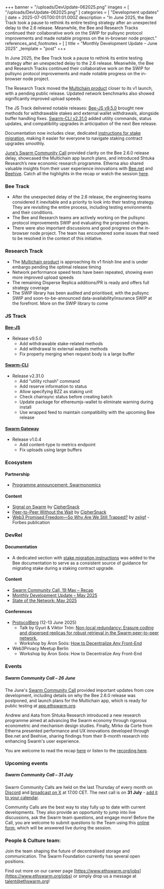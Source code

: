 +++
banner = "/uploads/DevUpdate-062025.png"
images = [ "/uploads/DevUpdate-062025.png" ]
categories = [ "Development updates" ]
date = 2025-07-05T00:01:01.000Z
description = "In June 2025, the Bee Track took a pause to rethink its entire testing strategy after an unexpected delay to the 2.6 release. Meanwhile, the Bee and Research Tracks continued their collaborative work on the SWIP for pullsync protocol improvements and made notable progress on the in-browser node project."
references_and_footnotes = [ ]
title = "Monthly Development Update – June 2025"
_template = "post"
+++


In June 2025, the Bee Track took a pause to rethink its entire testing strategy after an unexpected delay to the 2.6 release. Meanwhile, the Bee and Research Tracks continued their collaborative work on the SWIP for pullsync protocol improvements and made notable progress on the in-browser node project.

The Research Track moved the [Multichain product](app.ethswarm.org) closer to its v1 launch, with a pending public release. Updated network benchmarks also showed significantly improved upload speeds.

The JS Track delivered notable releases: [Bee-JS v9.5.0](https://github.com/ethersphere/bee-js/releases/tag/v9.5.0) brought new methods for withdrawable stakes and external wallet withdrawals, alongside buffer handling fixes. [Swarm-CLI v2.31.0](https://github.com/ethersphere/swarm-cli/releases/tag/v2.33.0) added utility commands, status updates, and compatibility upgrades in anticipation of the next Bee release. 

Documentation now includes clear, dedicated [instructions for stake migration](https://docs.ethswarm.org/docs/bee/working-with-bee/staking/#stake-migration), making it easier for everyone to navigate staking contract upgrades smoothly.

[June’s Swarm Community Call](https://x.com/i/broadcasts/1zqKVjEPByAKB) provided clarity on the Bee 2.6.0 release delay, showcased the Multichain app launch plans, and introduced Shtuka Research’s new economic research programme. Etherna also shared valuable insights from their user experience innovations with [Bee.net](https://github.com/Etherna/bee-net) and [Beehive](https://github.com/Etherna/beehive). Catch all the highlights in the recap or watch the session [here](https://x.com/i/broadcasts/1vOxwXQrXzgKB).


### Bee Track  
* After the unexpected delay of the 2.6 release, the engineering teams considered it inevitable and a priority to look into their testing strategy. They are revisiting the entire process, including testing environments and their conditions. 
* The Bee and Research teams are actively working on the pullsync protocol improvements SWIP and evaluating the proposed changes.
* There were also important discussions and good progress on the in-browser node project. The team has encountered some issues that need to be resolved in the context of this initiative.


### Research Track  
* The [Multichain product](app.ethswarm.org) is approaching its v1 finish line and is under embargo pending the optimal release timing 
* Network performance speed tests have been repeated, showing even more improved upload speeds
* The remaining Disperse Replica additions/PR is ready and offers full strategy coverage 
* The SWIP library has been audited and prioritised, with the pullsync SWIP and soon-to-be-announced data-availability/insurance SWIP at the forefront. More on the SWIP library to come


### JS Track  
#### [Bee-JS](https://github.com/ethersphere/bee-js)
* Release v9.5.0
    * Add withdrawable stake-related methods
    * Add withdrawal to external wallets methods
    * Fix property merging when request body is a large buffer


#### [Swarm-CLI](https://github.com/ethersphere/swarm-cli)
* Release v2.31.0
    * Add “utility rchash” command
    * Add reserve information to status
    * Allow specifying BZZ as staking unit
    * Check chainsync status before creating batch
    * Update package for ethereumjs-wallet to eliminate warning during install
    * Use wrapped feed to maintain compatibility with the upcoming Bee release


#### [Swarm Gateway](https://github.com/ethersphere/swarm-gateway)
* Release v1.0.4
    * Add content-type to metrics endpoint
    * Fix uploads using large buffers




### Ecosystem 

#### Partnership
* [Programme announcement: Swarmonomics](https://blog.ethswarm.org/foundation/2025/shtuka-partnership/)


#### Content
* [Signal on Swarm](https://medium.com/coinmonks/signal-on-swarm-798ee0ba0346) by [CipherSnack](https://medium.com/@ciphersnack)
* [Peer-to-Peer Without the Wait](https://medium.com/@ciphersnack/peer-to-peer-without-the-wait-b844ee3931f7) by [CipherSnack](https://medium.com/@ciphersnack)
* [Web3 Promised Freedom—So Why Are We Still Trapped?](https://www.forbes.com/councils/forbestechcouncil/2025/06/23/web3-promised-freedom-so-why-are-we-still-trapped/) by [zeligf](https://x.com/zeligf) - Forbes publication


### DevRel 


#### Documentation 
* A dedicated section with [stake migration instructions](https://docs.ethswarm.org/docs/bee/working-with-bee/staking/#stake-migration) was added to the Bee documentation to serve as a consistent source of guidance for migrating stake during a staking contract upgrade.


#### Content 
* [Swarm Community Call, 19 May – Recap](https://blog.ethswarm.org/foundation/2025/swarm-community-call-19-may-recap/)
* [Monthly Development Update – May 2025](https://blog.ethswarm.org/foundation/2025/monthly-development-update-may-2025/)
* [State of the Network: May 2025](https://blog.ethswarm.org/foundation/2025/state-of-the-network-may-2025/)




#### Conferences
* [ProtocolBerg](https://protocol.berlin/#schedule) (12-13 June 2025)
    * Talk by Gyuri & Viktor Trón: [Non-local redundancy: Erasure coding and dispersed replicas for robust retrieval in the Swarm peer-to-peer network.](https://watch.protocol.berlin/65a90bf47932ebe436ba9351/watch?session=685452df90bd41297b64713e)
    * Workshop by Áron Soós: [How to Decentralize Any Front-End](https://watch.protocol.berlin/65a90bf47932ebe436ba9351/watch?session=68546dd490bd41297b40be03)
* Web3Privacy Meetup Berlin
    * Workshop by Áron Soós: How to Decentralize Any Front-End


### Events 


##### **Swarm Community Call – 26 June**
The June's [Swarm Community Call](https://x.com/i/broadcasts/1vOxwXQrXzgKB) provided important updates from core development, including details on why the Bee 2.6.0 release was postponed, and launch plans for the Multichain app, which is ready for public testing at [app.ethswarm.org](app.ethswarm.org). 

Andrew and Aata from Shtuka Research introduced a new research programme aimed at advancing the Swarm economy through rigorous econometric and mechanism design studies. Finally, Mirko da Corte from Etherna presented performance and UX innovations developed through Bee.net and Beehive, sharing findings from their 8-month research into enhancing Swarm's user experience.

You are welcome to read the recap [here](https://blog.ethswarm.org/foundation/2025/swarm-community-call-26-june-recap/) or listen to the [recording here](https://x.com/i/broadcasts/1vAxRDNzWQZGl). 


### Upcoming events


##### **Swarm Community Call – 31 July**

Swarm Community Calls are held on the last Thursday of every month on [Discord](https://discord.com/events/799027393297514537/1386618353740939335) and [broadcast on X](https://x.com/i/broadcasts/1zqKVjEPByAKB) at 17.00 CET. The next call is on **31 July** - [add it to your calendar](https://www.addevent.com/event/vZ25996868). 

Community Calls are the best way to stay fully up to date with current developments. They also provide an opportunity to jump into live discussions, ask the Swarm team questions, and engage more! Before the Call, you are welcome to submit questions to the Team using this [online form](https://airtable.com/appNS3aNAw7rihPeg/shrBRyrMkXFsJvLS3), which will be answered live during the session.


### People & Culture team:

Join the team shaping the future of decentralised storage and communication. The Swarm Foundation currently has several open positions. 

Find out more on our career page [https://www.ethswarm.org/jobs](https://www.ethswarm.org/jobs) or simply drop us a message at talent@ethswarm.org!